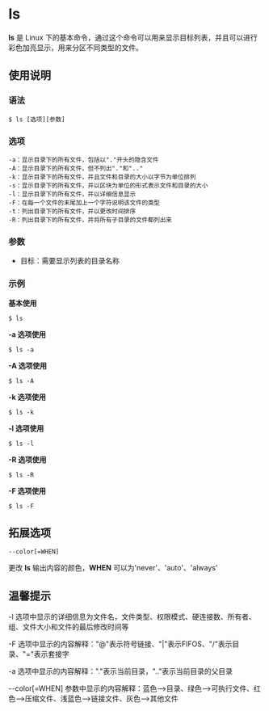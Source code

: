 # ls

**ls** 是 Linux 下的基本命令，通过这个命令可以用来显示目标列表，并且可以进行彩色加亮显示，用来分区不同类型的文件。

## 使用说明

### 语法

```
$ ls [选项][参数]
```

### 选项

```
-a：显示目录下的所有文件，包括以"."开头的隐含文件
-A：显示目录下的所有文件，但不列出"."和".."
-k：显示目录下的所有文件，并且文件和目录的大小以字节为单位排列
-s：显示目录下的所有文件，并以区块为单位的形式表示文件和目录的大小
-l：显示目录下的所有文件，并以详细信息显示
-F：在每一个文件的末尾加上一个字符说明该文件的类型
-t：列出目录下的所有文件，并以更改时间排序
-R：列出目录下的所有文件，并将所有子目录的文件都列出来
```

### 参数

* 目标：需要显示列表的目录名称

### 示例

**基本使用**

```
$ ls
```

**-a 选项使用**

```
$ ls -a
```

**-A 选项使用**

```
$ ls -A
```

**-k 选项使用**

```
$ ls -k
```

**-l 选项使用**

```
$ ls -l
```

**-R 选项使用**

```
$ ls -R
```

**-F 选项使用**

```
$ ls -F
```

## 拓展选项

```
--color[=WHEN]
```

更改 **ls** 输出内容的颜色，**WHEN** 可以为'never'、'auto'、'always'

## 温馨提示

-l 选项中显示的详细信息为文件名，文件类型、权限模式、硬连接数、所有者、组、文件大小和文件的最后修改时间等

-F 选项中显示的内容解释："@"表示符号链接、"|"表示FIFOS、"/"表示目录、"="表示套接字

-a 选项中显示的内容解释："."表示当前目录，".."表示当前目录的父目录

--color[=WHEN] 参数中显示的内容解释：蓝色-->目录、绿色-->可执行文件、红色-->压缩文件、浅蓝色-->链接文件、灰色-->其他文件